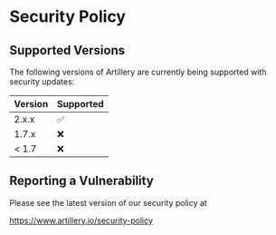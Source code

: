 # Security Policy

## Supported Versions

The following versions of Artillery are currently being supported with security updates:

| Version | Supported          |
| ------- | ------------------ |
| 2.x.x   | :white_check_mark: |
| 1.7.x   | :x:                |
| < 1.7   | :x:                |

## Reporting a Vulnerability

Please see the latest version of our security policy at

https://www.artillery.io/security-policy
